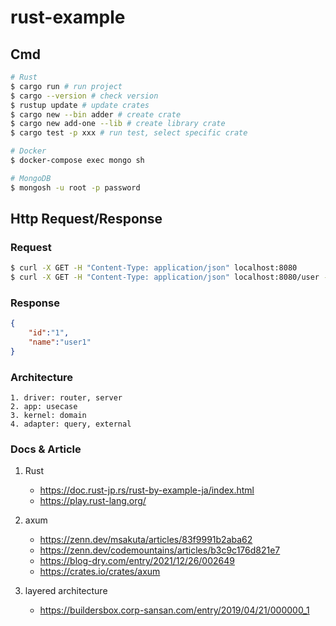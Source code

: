 # rust-example

## Cmd
```sh
# Rust
$ cargo run # run project
$ cargo --version # check version
$ rustup update # update crates
$ cargo new --bin adder # create crate
$ cargo new add-one --lib # create library crate
$ cargo test -p xxx # run test, select specific crate

# Docker
$ docker-compose exec mongo sh

# MongoDB
$ mongosh -u root -p password
```

## Http Request/Response
### Request
```sh
$ curl -X GET -H "Content-Type: application/json" localhost:8080
$ curl -X GET -H "Content-Type: application/json" localhost:8080/user -d '{"id": "1", "name" : "user1"}'
```
### Response
```json
{
    "id":"1",
    "name":"user1"
}

```

### Architecture
    1. driver: router, server  
    2. app: usecase
    3. kernel: domain
    4. adapter: query, external

### Docs & Article
1. Rust
    - https://doc.rust-jp.rs/rust-by-example-ja/index.html
    - https://play.rust-lang.org/

2. axum
    - https://zenn.dev/msakuta/articles/83f9991b2aba62
    - https://zenn.dev/codemountains/articles/b3c9c176d821e7
    - https://blog-dry.com/entry/2021/12/26/002649
    - https://crates.io/crates/axum
3. layered architecture
    - https://buildersbox.corp-sansan.com/entry/2019/04/21/000000_1
    